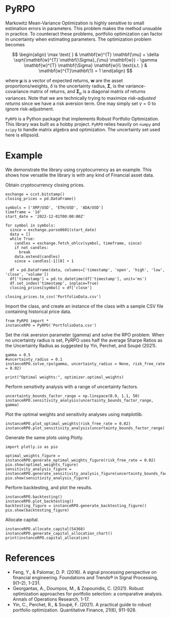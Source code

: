 # PyRPO

Markowitz Mean-Variance Optimization is highly sensitive to small estimation errors in parameters. This problem makes the method unsuable in practice. To counteract these problems, portfolio optimization can factor in uncertainty when estimating parameters. The optimization problem becomes 

$$
\begin{align}
\max \text{ } & \mathbf{w}^{T} \mathbf{\mu} + \delta \sqrt{\mathbf{w}^{T} \mathbf{\Sigma}_{\mu} \mathbf{w}} - \gamma \mathbf{w}^{T} \mathbf{\Sigma} \mathbf{w}\\
\text{s.t. } & \mathbf{w}^{T}\mathbf{1} = 1
\end{align}
$$

where $\mathbf{\mu}$ is a vector of expected returns, $\mathbf{w}$ are the asset proportions/weights, $\delta$ is the uncertainty radius, $\mathbf{\Sigma}$, is the variance-covariance matrix of returns, and $\mathbf{\Sigma}_{\mu}$ is a diagonal matrix of returns variances. Note that we are technically trying to maximize _risk-adjusted returns_ since we have a risk aversion term. One may simply set $\gamma = 0$ to ignore risk-adjustment.

`PyRPO` is a Python package that implements Robust Portfolio Optimization. This library was built as a hobby project. `PyRPO` relies heavily on `numpy` and `scipy` to handle matrix algebra and optimization. The uncertainty set used here is ellipsoid.

# Example
We demonstrate the library using cryptocurrency as an example. This shows how versatile the library is with any kind of Financial asset data.

Obtain cryptocurrency closing prices.
```
exchange = ccxt.bitstamp()
closing_prices = pd.DataFrame()

symbols = ['XRP/USD', 'ETH/USD', 'ADA/USD']
timeframe = '1d'
start_date = '2022-12-01T00:00:00Z'

for symbol in symbols:
  since = exchange.parse8601(start_date)
  data = []
  while True:
    candles = exchange.fetch_ohlcv(symbol, timeframe, since)
    if not candles:
      break
    data.extend(candles)
    since = candles[-1][0] + 1

  df = pd.DataFrame(data, columns=['timestamp', 'open', 'high', 'low', 'close', 'volume'])
  df['timestamp'] = pd.to_datetime(df['timestamp'], unit='ms')
  df.set_index('timestamp', inplace=True)
  closing_prices[symbol] = df['close']
  
closing_prices.to_csv('PortfolioData.csv')
```
Import the class, and create an instance of the class with a sample CSV file containing historical price data.
```
from PyRPO import *
instanceRPO = PyRPO('PortfolioData.csv')
```
Set the risk aversion parameter (gamma) and solve the RPO problem. When no uncertainty radius is set, PyRPO uses half the average Sharpe Ratios as the Uncertainty Radius as suggested by Yin, Perchet, and Soupé (2021).
```
gamma = 0.5
#uncertainty_radius = 0.1
instanceRPO.solve_rpo(gamma, uncertainty_radius = None, risk_free_rate = 0.02)

print("Optimal weights:", optimizer.optimal_weights)
```
Perform sensitivity analysis with a range of uncertainty factors.
```
uncertainty_bounds_factor_range = np.linspace(0.9, 1.1, 50)
instanceRPO.sensitivity_analysis(uncertainty_bounds_factor_range, gamma)
```
Plot the optimal weights and sensitivity analyses using matplotlib.
```
instanceRPO.plot_optimal_weights(risk_free_rate = 0.02)
instanceRPO.plot_sensitivity_analysis(uncertainty_bounds_factor_range)
```
Generate the same plots using Plotly.
```
import plotly.io as pio

optimal_weights_figure = instanceRPO.generate_optimal_weights_figure(risk_free_rate = 0.02)
pio.show(optimal_weights_figure)
sensitivity_analysis_figure = instanceRPO.generate_sensitivity_analysis_figure(uncertainty_bounds_factor_range)
pio.show(sensitivity_analysis_figure)
```
Perform backtesting, and plot the results.
```
instanceRPO.backtesting()
instanceRPO.plot_backtesting()
backtesting_figure = instanceRPO.generate_backtesting_figure()
pio.show(backtesting_figure)
```
Allocate capital.
```
instanceRPO.allocate_capital(54368)
instanceRPO.generate_capital_allocation_chart()
print(instanceRPO.capital_allocation)
```
# References
* Feng, Y., & Palomar, D. P. (2016). A signal processing perspective on financial engineering. Foundations and Trends® in Signal Processing, 9(1–2), 1-231.
* Georgantas, A., Doumpos, M., & Zopounidis, C. (2021). Robust optimization approaches for portfolio selection: a comparative analysis. Annals of Operations Research, 1-17.
* Yin, C., Perchet, R., & Soupé, F. (2021). A practical guide to robust portfolio optimization. Quantitative Finance, 21(6), 911-928.
